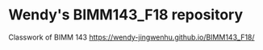 # Wendy's BIMM143_F18 repository
Classwork of BIMM 143
https://wendy-jingwenhu.github.io/BIMM143_F18/
